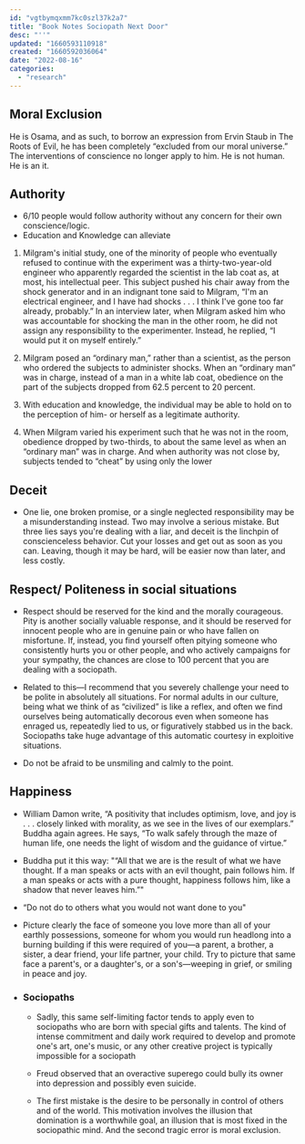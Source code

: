 ```yaml
---
id: "vgtbymqxmm7kc0szl37k2a7"
title: "Book Notes Sociopath Next Door"
desc: "''"
updated: "1660593110918"
created: "1660592036064"
date: "2022-08-16"
categories: 
  - "research"
---
```


## Moral Exclusion
He is Osama, and as such, to borrow an expression from Ervin Staub in The Roots of Evil, he has been completely “excluded from our moral universe.” The interventions of conscience no longer apply to him. He is not human. He is an it. 


## Authority
- 6/10 people would follow authority without any concern for their own conscience/logic.
- Education and Knowledge can alleviate

1. Milgram's initial study, one of the minority of people who eventually refused to continue with the experiment was a thirty-two-year-old engineer who apparently regarded the scientist in the lab coat as, at most, his intellectual peer. This subject pushed his chair away from the shock generator and in an indignant tone said to Milgram, “I'm an electrical engineer, and I have had shocks . . . I think I've gone too far already, probably.” In an interview later, when Milgram asked him who was accountable for shocking the man in the other room, he did not assign any responsibility to the experimenter. Instead, he replied, “I would put it on myself entirely.” 

2. Milgram posed an “ordinary man,” rather than a scientist, as the person who ordered the subjects to administer shocks. When an “ordinary man” was in charge, instead of a man in a white lab coat, obedience on the part of the subjects dropped from 62.5 percent to 20 percent.

3. With education and knowledge, the individual may be able to hold on to the perception of him- or herself as a legitimate authority.

4. When Milgram varied his experiment such that he was not in the room, obedience dropped by two-thirds, to about the same level as when an “ordinary man” was in charge. And when authority was not close by, subjects tended to “cheat” by using only the lower 


## Deceit
- One lie, one broken promise, or a single neglected responsibility may be a misunderstanding instead. Two may involve a serious mistake. But three lies says you're dealing with a liar, and deceit is the linchpin of conscienceless behavior. Cut your losses and get out as soon as you can. Leaving, though it may be hard, will be easier now than later, and less costly.


## Respect/ Politeness in social situations
- Respect should be reserved for the kind and the morally courageous. Pity is another socially valuable response, and it should be reserved for innocent people who are in genuine pain or who have fallen on misfortune. If, instead, you find yourself often pitying someone who consistently hurts you or other people, and who actively campaigns for your sympathy, the chances are close to 100 percent that you are dealing with a sociopath.

- Related to this—I recommend that you severely challenge your need to be polite in absolutely all situations. For normal adults in our culture, being what we think of as “civilized” is like a reflex, and often we find ourselves being  automatically decorous even when someone has enraged us, repeatedly lied to us, or figuratively stabbed us in the back. Sociopaths take huge advantage of this automatic courtesy in exploitive situations. 
- Do not be afraid to be unsmiling and calmly to the point.




## Happiness
- William Damon write, “A positivity that includes optimism, love, and joy is . . . closely linked with morality, as we see in the lives of our exemplars.” Buddha again agrees. He says, “To walk safely through the maze of human life, one needs the light of wisdom and the guidance of virtue.”

- Buddha put it this way: "“All that we are is the result of what we have thought. If a man speaks or acts with an evil thought, pain follows him. If a man speaks or acts with a pure thought, happiness follows him, like a shadow that never leaves him.”"

- “Do not do to others what you would not want done to you"

- Picture clearly the face of someone you love more than all of your earthly possessions, someone for whom you would run headlong into a burning building if this were required of you—a parent, a brother, a sister, a dear friend, your life partner, your child. Try to picture that same face a parent's, or a daughter's, or a son's—weeping in grief, or smiling in peace and joy.

- ### Sociopaths
    - Sadly, this same self-limiting factor tends to apply even to sociopaths who are born with special gifts and talents. The kind of intense commitment and daily work required to develop and promote one's art, one's music, or any other creative project is typically impossible for a sociopath

    - Freud observed that an overactive superego could bully its owner into depression and possibly even suicide.
    
    - The first mistake is the desire to be personally in control of others and of the world. This motivation involves the illusion that domination is a worthwhile goal, an illusion that is most fixed in the sociopathic mind. And the second tragic error is moral exclusion.

